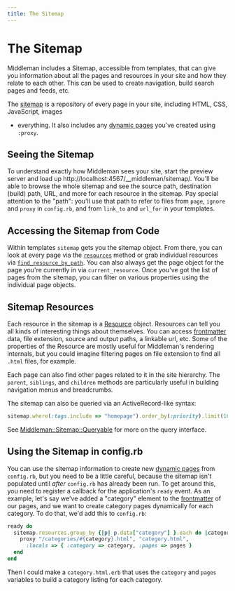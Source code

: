 ```yaml
---
title: The Sitemap
---
```


# The Sitemap

Middleman includes a Sitemap, accessible from templates, that can give you
information about all the pages and resources in your site and how they relate
to each other. This can be used to create navigation, build search pages and
feeds, etc.

The [sitemap](http://rubydoc.info/gems/middleman-core/Middleman/Sitemap) is a
repository of every page in your site, including HTML, CSS, JavaScript, images
- everything. It also includes any [dynamic pages] you've created using
`:proxy`. 

## Seeing the Sitemap

To understand exactly how Middleman sees your site, start the preview server
and load up http://localhost:4567/__middleman/sitemap/. You'll be able to
browse the whole sitemap and see the source path, destination (build) path,
URL, and more for each resource in the sitemap. Pay special attention to the
"path": you'll use that path to refer to files from `page`, `ignore` and
`proxy` in `config.rb`, and from `link_to` and `url_for` in your templates.

## Accessing the Sitemap from Code

Within templates `sitemap` gets you the sitemap object. From there, you can
look at every page via the
[`resources`](http://rubydoc.info/gems/middleman-core/Middleman/Sitemap/Store#resources-instance_method)
method or grab individual resources via
[`find_resource_by_path`](http://rubydoc.info/gems/middleman-core/Middleman/Sitemap/Store#find_resource_by_path-instance_method).
You can also always get the page object for the page you're currently in via
`current_resource`. Once you've got the list of pages from the sitemap, you can
filter on various properties using the individual page objects.

## Sitemap Resources

Each resource in the sitemap is a
[Resource](http://rubydoc.info/gems/middleman-core/Middleman/Sitemap/Resource)
object. Resources can tell you all kinds of interesting things about
themselves. You can access [frontmatter] data, file extension, source and
output paths, a linkable url, etc. Some of the properties of the Resource are
mostly useful for Middleman's rendering internals, but you could imagine
filtering pages on file extension to find all `.html` files, for example.

Each page can also find other pages related to it in the site hierarchy. The
`parent`, `siblings`, and `children` methods are particularly useful in
building navigation menus and breadcrumbs.

The sitemap can also be queried via an ActiveRecord-like syntax:

```ruby
sitemap.where(:tags.include => "homepage").order_by(:priority).limit(10)
```

See [Middleman::Sitemap::Queryable](http://rubydoc.info/gems/middleman-core/Middleman/Sitemap/Queryable) for more on the query interface.

## Using the Sitemap in config.rb

You can use the sitemap information to create new [dynamic pages] from
`config.rb`, but you need to be a little careful, because the sitemap isn't
populated until *after* `config.rb` has already been run. To get around this,
you need to register a callback for the application's `ready` event. As an
example, let's say we've added a "category" element to the [frontmatter] of our
pages, and we want to create category pages dynamically for each category. To
do that, we'd add this to `config.rb`:

``` ruby
ready do
  sitemap.resources.group_by {|p| p.data["category"] }.each do |category, pages|
    proxy "/categories/#{category}.html", "category.html", 
      :locals => { :category => category, :pages => pages }
  end
end
```

Then I could make a `category.html.erb` that uses the `category` and `pages`
variables to build a category listing for each category.

[dynamic pages]: /advanced/dynamic_pages/
[frontmatter]: /basics/frontmatter/
